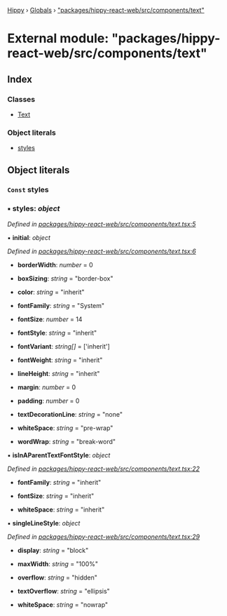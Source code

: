 [Hippy](../README.md) › [Globals](../globals.md) › ["packages/hippy-react-web/src/components/text"](_packages_hippy_react_web_src_components_text_.md)

# External module: "packages/hippy-react-web/src/components/text"

## Index

### Classes

* [Text](../classes/_packages_hippy_react_web_src_components_text_.text.md)

### Object literals

* [styles](_packages_hippy_react_web_src_components_text_.md#const-styles)

## Object literals

### `Const` styles

### ▪ **styles**: *object*

*Defined in [packages/hippy-react-web/src/components/text.tsx:5](https://github.com/jeromehan/Hippy/blob/6216275/packages/hippy-react-web/src/components/text.tsx#L5)*

▪ **initial**: *object*

*Defined in [packages/hippy-react-web/src/components/text.tsx:6](https://github.com/jeromehan/Hippy/blob/6216275/packages/hippy-react-web/src/components/text.tsx#L6)*

* **borderWidth**: *number* = 0

* **boxSizing**: *string* = "border-box"

* **color**: *string* = "inherit"

* **fontFamily**: *string* = "System"

* **fontSize**: *number* = 14

* **fontStyle**: *string* = "inherit"

* **fontVariant**: *string[]* =  ['inherit']

* **fontWeight**: *string* = "inherit"

* **lineHeight**: *string* = "inherit"

* **margin**: *number* = 0

* **padding**: *number* = 0

* **textDecorationLine**: *string* = "none"

* **whiteSpace**: *string* = "pre-wrap"

* **wordWrap**: *string* = "break-word"

▪ **isInAParentTextFontStyle**: *object*

*Defined in [packages/hippy-react-web/src/components/text.tsx:22](https://github.com/jeromehan/Hippy/blob/6216275/packages/hippy-react-web/src/components/text.tsx#L22)*

* **fontFamily**: *string* = "inherit"

* **fontSize**: *string* = "inherit"

* **whiteSpace**: *string* = "inherit"

▪ **singleLineStyle**: *object*

*Defined in [packages/hippy-react-web/src/components/text.tsx:29](https://github.com/jeromehan/Hippy/blob/6216275/packages/hippy-react-web/src/components/text.tsx#L29)*

* **display**: *string* = "block"

* **maxWidth**: *string* = "100%"

* **overflow**: *string* = "hidden"

* **textOverflow**: *string* = "ellipsis"

* **whiteSpace**: *string* = "nowrap"
